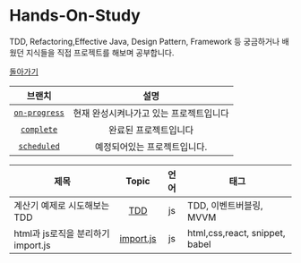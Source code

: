 # Hands-On-Study
TDD, Refactoring,Effective Java, Design Pattern, Framework 등 궁금하거나 배웠던 지식들을 직접 프로젝트를 해보며 공부합니다.

[돌아가기](../../main)

|  브랜치 | 설명 |
|:-:|:-:|
|[`on-progress`](../../tree/on-progress)|현재 완성시켜나가고 있는 프로젝트입니다|
|[`complete`](../../tree/complete)|완료된 프로젝트입니다|
|[`scheduled`](../../tree/scheduled)|예정되어있는 프로젝트입니다.|


|  제목 | Topic  |  언어 | 태그 |
|-|:-:|:-:|-|
|  계산기 예제로 시도해보는 TDD|  [TDD](https://github.com/jiwoo-choi/Clean-Code-Study/tree/main/TDD/calculator) | js| TDD, 이벤트버블링, MVVM |
| html과 js로직을 분리하기 import.js|  [import.js](https://github.com/jiwoo-choi/mini-coding-project/tree/main/Framework/import.js) | js| html,css,react, snippet, babel |


